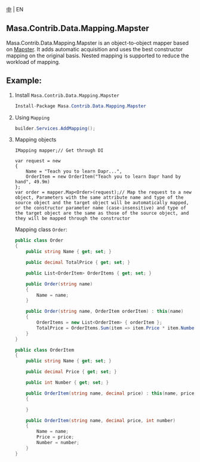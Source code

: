[中](README.zh-CN.md) | EN

## Masa.Contrib.Data.Mapping.Mapster

Masa.Contrib.Data.Mapping.Mapster is an object-to-object mapper based on [Mapster](https://github.com/MapsterMapper/Mapster). It adds automatic acquisition and uses the best constructor mapping on the original basis. Nested mapping is supported to reduce the workload of mapping.

## Example:

1. Install `Masa.Contrib.Data.Mapping.Mapster`

    ````c#
    Install-Package Masa.Contrib.Data.Mapping.Mapster
    ````

2. Using `Mapping`

    ```` C#
    builder.Services.AddMapping();
    ````

3. Mapping objects

    ````
    IMapping mapper;// Get through DI

    var request = new
    {
        Name = "Teach you to learn Dapr...",
        OrderItem = new OrderItem("Teach you to learn Dapr hand by hand", 49.9m)
    };
    var order = mapper.Map<Order>(request);// Map the request to a new object, Parameters with the same attribute name and type of the source object and the target object will be automatically mapped, or the constructor parameter name (case-insensitive) and type of the target object are the same as those of the source object, and they will be mapped through the constructor
    ````

    Mapping class `Order`:

    ```` Order.cs
    public class Order
    {
        public string Name { get; set; }

        public decimal TotalPrice { get; set; }

        public List<OrderItem> OrderItems { get; set; }

        public Order(string name)
        {
            Name = name;
        }

        public Order(string name, OrderItem orderItem) : this(name)
        {
            OrderItems = new List<OrderItem> { orderItem };
            TotalPrice = OrderItems.Sum(item => item.Price * item.Number);
        }
    }

    public class OrderItem
    {
        public string Name { get; set; }

        public decimal Price { get; set; }

        public int Number { get; set; }

        public OrderItem(string name, decimal price) : this(name, price, 1)
        {

        }

        public OrderItem(string name, decimal price, int number)
        {
            Name = name;
            Price = price;
            Number = number;
        }
    }
    ````